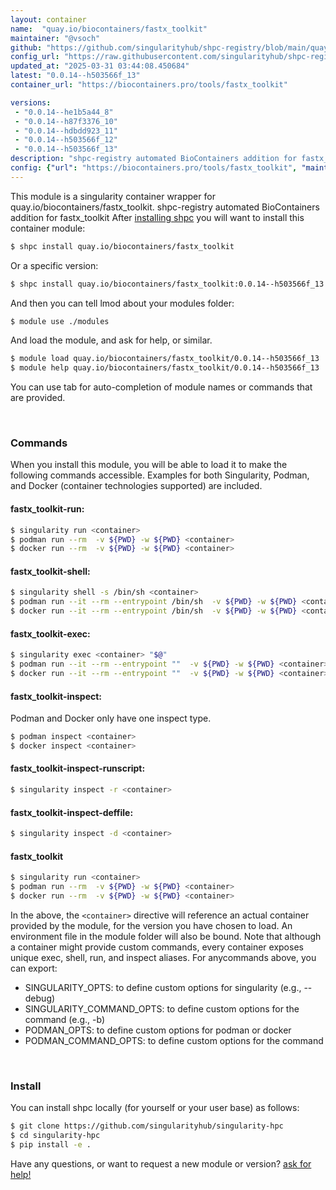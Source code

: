 ```yaml
---
layout: container
name:  "quay.io/biocontainers/fastx_toolkit"
maintainer: "@vsoch"
github: "https://github.com/singularityhub/shpc-registry/blob/main/quay.io/biocontainers/fastx_toolkit/container.yaml"
config_url: "https://raw.githubusercontent.com/singularityhub/shpc-registry/main/quay.io/biocontainers/fastx_toolkit/container.yaml"
updated_at: "2025-03-31 03:44:08.450684"
latest: "0.0.14--h503566f_13"
container_url: "https://biocontainers.pro/tools/fastx_toolkit"

versions:
 - "0.0.14--he1b5a44_8"
 - "0.0.14--h87f3376_10"
 - "0.0.14--hdbdd923_11"
 - "0.0.14--h503566f_12"
 - "0.0.14--h503566f_13"
description: "shpc-registry automated BioContainers addition for fastx_toolkit"
config: {"url": "https://biocontainers.pro/tools/fastx_toolkit", "maintainer": "@vsoch", "description": "shpc-registry automated BioContainers addition for fastx_toolkit", "latest": {"0.0.14--h503566f_13": "sha256:e77971885e7670fde021856a07edfdc140856eb326ae80185cc0ed625bc02663"}, "tags": {"0.0.14--he1b5a44_8": "sha256:5bcaaf32774ab17dcd0da00d1f0298487c2ed0079302ff4a3a94fcc14e995e91", "0.0.14--h87f3376_10": "sha256:ce4316e55413966f2dd1993936b86dbd488ba6f17c9044eefd2fa2e41f220a70", "0.0.14--hdbdd923_11": "sha256:da06a6b2e5984f34d2686c7399d37102859a393eadf65bc701aca9a025089742", "0.0.14--h503566f_12": "sha256:4b4e82b3021483f2e66d8cc976aee3b8c6357b690f3cf53696e80821e885a481", "0.0.14--h503566f_13": "sha256:e77971885e7670fde021856a07edfdc140856eb326ae80185cc0ed625bc02663"}, "docker": "quay.io/biocontainers/fastx_toolkit"}
---
```


This module is a singularity container wrapper for quay.io/biocontainers/fastx_toolkit.
shpc-registry automated BioContainers addition for fastx_toolkit
After [installing shpc](#install) you will want to install this container module:


```bash
$ shpc install quay.io/biocontainers/fastx_toolkit
```

Or a specific version:

```bash
$ shpc install quay.io/biocontainers/fastx_toolkit:0.0.14--h503566f_13
```

And then you can tell lmod about your modules folder:

```bash
$ module use ./modules
```

And load the module, and ask for help, or similar.

```bash
$ module load quay.io/biocontainers/fastx_toolkit/0.0.14--h503566f_13
$ module help quay.io/biocontainers/fastx_toolkit/0.0.14--h503566f_13
```

You can use tab for auto-completion of module names or commands that are provided.

<br>

### Commands

When you install this module, you will be able to load it to make the following commands accessible.
Examples for both Singularity, Podman, and Docker (container technologies supported) are included.

#### fastx_toolkit-run:

```bash
$ singularity run <container>
$ podman run --rm  -v ${PWD} -w ${PWD} <container>
$ docker run --rm  -v ${PWD} -w ${PWD} <container>
```

#### fastx_toolkit-shell:

```bash
$ singularity shell -s /bin/sh <container>
$ podman run --it --rm --entrypoint /bin/sh  -v ${PWD} -w ${PWD} <container>
$ docker run --it --rm --entrypoint /bin/sh  -v ${PWD} -w ${PWD} <container>
```

#### fastx_toolkit-exec:

```bash
$ singularity exec <container> "$@"
$ podman run --it --rm --entrypoint ""  -v ${PWD} -w ${PWD} <container> "$@"
$ docker run --it --rm --entrypoint ""  -v ${PWD} -w ${PWD} <container> "$@"
```

#### fastx_toolkit-inspect:

Podman and Docker only have one inspect type.

```bash
$ podman inspect <container>
$ docker inspect <container>
```

#### fastx_toolkit-inspect-runscript:

```bash
$ singularity inspect -r <container>
```

#### fastx_toolkit-inspect-deffile:

```bash
$ singularity inspect -d <container>
```



#### fastx_toolkit

```bash
$ singularity run <container>
$ podman run --rm  -v ${PWD} -w ${PWD} <container>
$ docker run --rm  -v ${PWD} -w ${PWD} <container>
```


In the above, the `<container>` directive will reference an actual container provided
by the module, for the version you have chosen to load. An environment file in the
module folder will also be bound. Note that although a container
might provide custom commands, every container exposes unique exec, shell, run, and
inspect aliases. For anycommands above, you can export:

 - SINGULARITY_OPTS: to define custom options for singularity (e.g., --debug)
 - SINGULARITY_COMMAND_OPTS: to define custom options for the command (e.g., -b)
 - PODMAN_OPTS: to define custom options for podman or docker
 - PODMAN_COMMAND_OPTS: to define custom options for the command

<br>

### Install

You can install shpc locally (for yourself or your user base) as follows:

```bash
$ git clone https://github.com/singularityhub/singularity-hpc
$ cd singularity-hpc
$ pip install -e .
```

Have any questions, or want to request a new module or version? [ask for help!](https://github.com/singularityhub/singularity-hpc/issues)